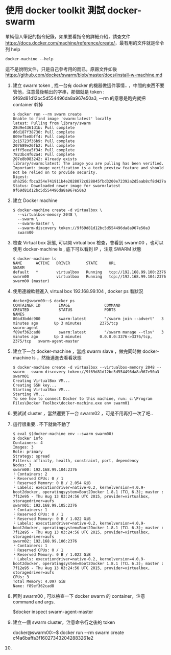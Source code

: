 使用 docker toolkit 測試 docker-swarm 
====================================

單純個人筆記的指令紀錄，如果要看指令的詳細介紹，請查文件<https://docs.docker.com/machine/reference/create/>，最有用的文件就是命令列 help 

    docker-machine --help 

這不是說明文件，只是自己參考用的而已，原廠文件如後 <https://github.com/docker/swarm/blob/master/docs/install-w-machine.md>

1. 建立 swarm token , 找一台有 docker 的機器做這件事情.. ，中間的東西不要管他，注意最後輸出的字串，那個就是 token : 9f69d81d12bc5d554496da8a967e50a3, --rm 的意思是跑完就把 container 幹掉 

	```
    $ docker run --rm swarm create
    Unable to find image 'swarm:latest' locally
    latest: Pulling from library/swarm
    28d9e4361d1b: Pull complete 
    d6d187f38730: Pull complete 
    009ef5e8bff4: Pull complete 
    2c15723f36b9: Pull complete 
    207689e26fb2: Pull complete 
    efff5eea5f34: Pull complete 
    7823bc4f62a4: Pull complete 
    207e8b983242: Already exists 
    library/swarm:latest: The image you are pulling has been verified. Important: image verification is a tech preview feature and should not be relied on to provide security.
    Digest: sha256:fbca254e741911b4e2028072c828845fbd3200e72392a2d5aab8cf8d427af816
    Status: Downloaded newer image for swarm:latest
    9f69d81d12bc5d554496da8a967e50a3
	```
    
1. 建立 Docker machine

    ```
    $ docker-machine create -d virtualbox \
      --virtualbox-memory 2048 \
      --swarm \
      --swarm-master \
      --swarm-discovery token://9f69d81d12bc5d554496da8a967e50a3
      swarm00 
    ```

2.  檢查 Virtual box 狀態, 可以開 virtual box 檢查，會看到 swarm00 ，也可以使用 docker-machine ls , 底下可以看到 IP ，注意 SWARM  狀態
    
    ```
    $ docker-machine ls
    NAME      ACTIVE   DRIVER       STATE     URL                         SWARM
    default   *        virtualbox   Running   tcp://192.168.99.100:2376
    swarm00            virtualbox   Running   tcp://192.168.99.104:2376   swarm00 (master)
    ```
    
3. 使用連線軟體進入 virtual box 192.168.99.104 , docker ps 看狀況

    ```
    docker@swarm00:~$ docker ps
    CONTAINER ID        IMAGE               COMMAND                  CREATED             STATUS              PORTS                              NAMES
    80ad3bddc980        swarm:latest        "/swarm join --advert"   3 minutes ago       Up 3 minutes        2375/tcp                           swarm-agent
    f89ef362cad8        swarm:latest        "/swarm manage --tlsv"   3 minutes ago       Up 3 minutes        0.0.0.0:3376->3376/tcp, 2375/tcp   swarm-agent-master
    ```

4. 建立下一台 docker-machine ，當成 swarm slave ，做完同時做 docker-machine ls ，然後連進去看看狀態
    
    ```
    $ docker-machine create -d virtualbox --virtualbox-memory 2048 --swarm --swarm-discovery token://9f69d81d12bc5d554496da8a967e50a3 swarm01
    Creating VirtualBox VM...
    Creating SSH key...
    Starting VirtualBox VM...
    Starting VM...
    To see how to connect Docker to this machine, run: c:\Program Files\Docker Toolbox\docker-machine.exe env swarm01
    ```
    
5. 要試試 cluster ，當然還要下一台 swarm02 ，可是不用再打一次了吧.. 

6. 這行很重要.. 不下就做不動了
    
    ```
    $ eval $(docker-machine env --swarm swarm00)     
    $ docker info
    Containers: 4
    Images: 3
    Role: primary
    Strategy: spread
    Filters: affinity, health, constraint, port, dependency
    Nodes: 3
    swarm00: 192.168.99.104:2376
    └ Containers: 2
    └ Reserved CPUs: 0 / 1
    └ Reserved Memory: 0 B / 2.054 GiB
    └ Labels: executiondriver=native-0.2, kernelversion=4.0.9-boot2docker, operatingsystem=Boot2Docker 1.8.1 (TCL 6.3); master : 7f12e95 - Thu Aug 13 03:24:56 UTC 2015, provider=virtualbox, storagedriver=aufs
    swarm01: 192.168.99.105:2376
    └ Containers: 1
    └ Reserved CPUs: 0 / 1
    └ Reserved Memory: 0 B / 1.022 GiB
    └ Labels: executiondriver=native-0.2, kernelversion=4.0.9-boot2docker, operatingsystem=Boot2Docker 1.8.1 (TCL 6.3); master : 7f12e95 - Thu Aug 13 03:24:56 UTC 2015, provider=virtualbox, storagedriver=aufs
    swarm02: 192.168.99.106:2376
    └ Containers: 1
    └ Reserved CPUs: 0 / 1
    └ Reserved Memory: 0 B / 1.022 GiB
    └ Labels: executiondriver=native-0.2, kernelversion=4.0.9-boot2docker, operatingsystem=Boot2Docker 1.8.1 (TCL 6.3); master : 7f12e95 - Thu Aug 13 03:24:56 UTC 2015, provider=virtualbox, storagedriver=aufs
    CPUs: 3
    Total Memory: 4.097 GiB
    Name: f89ef362cad8
    ```

6. 回到 swarm00 , 可以檢查一下 docker swarm 的 container，注意 command and args. 
    
    $docker inspect swarm-agent-master 
    
7. 建立一個 swarm cluster，注意命令行之後的 token 
    
    docker@swarm00:~$ docker run --rm swarm create
    cf4a6baffa3f160273432042883261e2
    
8. 